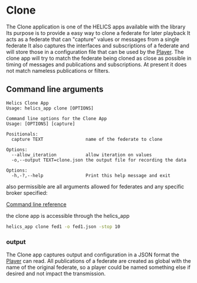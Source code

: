 # Clone

The Clone application is one of the HELICS apps available with the library
Its purpose is to provide a easy way to clone a federate for later playback
It acts as a federate that can "capture" values or messages from a single federate
It also captures the interfaces and subscriptions of a federate and will store
those in a configuration file that can be used by the [Player](Player.md).
The clone app will try to match the federate being cloned as close as possible
in timing of messages and publications and subscriptions. At present it does
not match nameless publications or filters.

## Command line arguments

```text
Helics Clone App
Usage: helics_app clone [OPTIONS]

Command line options for the Clone App
Usage: [OPTIONS] [capture]

Positionals:
  capture TEXT                name of the federate to clone

Options:
  --allow_iteration           allow iteration on values
  -o,--output TEXT=clone.json the output file for recording the data

Options:
  -h,-?,--help                Print this help message and exit

```

also permissible are all arguments allowed for federates and any specific broker specified:

[Command line reference](cmdArgs.md)

the clone app is accessible through the helics_app

```bash
helics_app clone fed1 -o fed1.json -stop 10
```

### output

The Clone app captures output and configuration in a JSON format the [Player](Player) can read.
All publications of a federate are created as global with the name of the original federate, so a player could be named something
else if desired and not impact the transmission.
